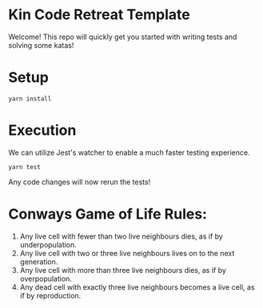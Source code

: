 # Kin Code Retreat Template

Welcome! This repo will quickly get you started with writing tests and solving some katas!

# Setup

`yarn install`

# Execution

We can utilize Jest's watcher to enable a much faster testing experience.

`yarn test`

Any code changes will now rerun the tests!

# Conways Game of Life Rules:

1. Any live cell with fewer than two live neighbours dies, as if by underpopulation.
2. Any live cell with two or three live neighbours lives on to the next generation.
3. Any live cell with more than three live neighbours dies, as if by overpopulation.
4. Any dead cell with exactly three live neighbours becomes a live cell, as if by reproduction.
